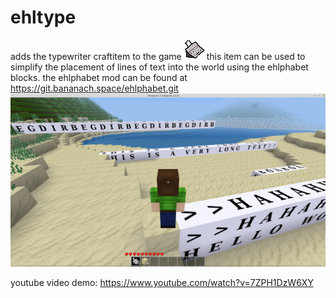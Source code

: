 # ehltype

adds the typewriter craftitem to the game
![the items texture](/textures/ehltype_typewriter.png)
this item can be used to simplify the placement of lines of text into the world using the ehlphabet blocks. the ehlphabet mod can be found at https://git.bananach.space/ehlphabet.git
![the items texture](screenshot.png)

youtube video demo:
https://www.youtube.com/watch?v=7ZPH1DzW6XY
